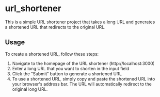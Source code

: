 # url_shortener

This is a simple URL shortener project that takes a long URL and generates a shortened URL that redirects to the original URL.

## Usage

To create a shortened URL, follow these steps:

1. Navigate to the homepage of the URL shortener (http://localhost:3000)
2. Enter a long URL that you want to shorten in the input field
3. Click the "Submit" button to generate a shortened URL
4. To use a shortened URL, simply copy and paste the shortened URL into your browser's address bar. The URL will automatically redirect to the original long URL.
